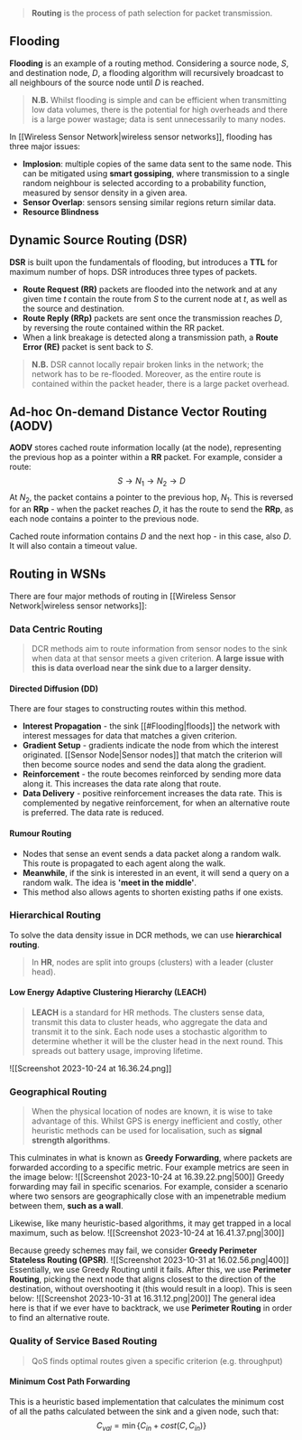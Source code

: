 > **Routing** is the process of path selection for packet transmission.
## Flooding
**Flooding** is an example of a routing method. Considering a source node, $S$, and destination node, $D$, a flooding algorithm will recursively broadcast to all neighbours of the source node until $D$ is reached.

> **N.B.** Whilst flooding is simple and can be efficient when transmitting low data volumes, there is the potential for high overheads and there is a large power wastage; data is sent unnecessarily to many nodes.

In [[Wireless Sensor Network|wireless sensor networks]], flooding has three major issues:
- **Implosion**: multiple copies of the same data sent to the same node. This can be mitigated using **smart gossiping**, where transmission to a single random neighbour is selected according to a probability function, measured by sensor density in a given area.
- **Sensor Overlap**: sensors sensing similar regions return similar data.
- **Resource Blindness**
## Dynamic Source Routing (DSR)
**DSR** is built upon the fundamentals of flooding, but introduces a **TTL** for maximum number of hops. DSR introduces three types of packets.

- **Route Request (RR)** packets are flooded into the network and at any given time $t$ contain the route from $S$ to the current node at $t$, as well as the source and destination.
- **Route Reply (RRp)** packets are sent once the transmission reaches $D$, by reversing the route contained within the RR packet.
- When a link breakage is detected along a transmission path, a **Route Error (RE)** packet is sent back to $S$.

> **N.B.** DSR cannot locally repair broken links in the network; the network has to be re-flooded. Moreover, as the entire route is contained within the packet header, there is a large packet overhead.

## Ad-hoc On-demand Distance Vector Routing (AODV)
**AODV** stores cached route information locally (at the node), representing the previous hop as a pointer within a **RR** packet. For example, consider a route:
$$S \to N_1 \to N_2 \to D$$
At $N_2$, the packet contains a pointer to the previous hop, $N_1$. This is reversed for an **RRp** - when the packet reaches $D$, it has the route to send the **RRp**, as each node contains a pointer to the previous node.

Cached route information contains $D$ and the next hop - in this case, also $D$. It will also contain a timeout value.

## Routing in WSNs
There are four major methods of routing in [[Wireless Sensor Network|wireless sensor networks]]:
### Data Centric Routing
> DCR methods aim to route information from sensor nodes to the sink when data at that sensor meets a given criterion. **A large issue with this is data overload near the sink due to a larger density.**
#### Directed Diffusion (DD)
There are four stages to constructing routes within this method.
- **Interest Propagation** - the sink [[#Flooding|floods]] the network with interest messages for data that matches a given criterion.
- **Gradient Setup** - gradients indicate the node from which the interest originated. [[Sensor Node|Sensor nodes]] that match the criterion will then become source nodes and send the data along the gradient.
- **Reinforcement** - the route becomes reinforced by sending more data along it. This increases the data rate along that route.
- **Data Delivery** - positive reinforcement increases the data rate. This is complemented by negative reinforcement, for when an alternative route is preferred. The data rate is reduced.
#### Rumour Routing
- Nodes that sense an event sends a data packet along a random walk. This route is propagated to each agent along the walk.
- **Meanwhile**, if the sink is interested in an event, it will send a query on a random walk. The idea is **'meet in the middle'**.
- This method also allows agents to shorten existing paths if one exists.

### Hierarchical Routing
To solve the data density issue in DCR methods, we can use **hierarchical routing**.
> In **HR**, nodes are split into groups (clusters) with a leader (cluster head).
#### Low Energy Adaptive Clustering Hierarchy (LEACH)
> **LEACH** is a standard for HR methods. The clusters sense data, transmit this data to cluster heads, who aggregate the data and transmit it to the sink. Each node uses a stochastic algorithm to determine whether it will be the cluster head in the next round. This spreads out battery usage, improving lifetime.

![[Screenshot 2023-10-24 at 16.36.24.png]]
### Geographical Routing
> When the physical location of nodes are known, it is wise to take advantage of this. Whilst GPS is energy inefficient and costly, other heuristic methods can be used for localisation, such as **signal strength algorithms**.

This culminates in what is known as **Greedy Forwarding**, where packets are forwarded according to a specific metric. Four example metrics are seen in the image below:
![[Screenshot 2023-10-24 at 16.39.22.png|500]]
Greedy forwarding may fail in specific scenarios. For example, consider a scenario where two sensors are geographically close with an impenetrable medium between them, **such as a wall**.

Likewise, like many heuristic-based algorithms, it may get trapped in a local maximum, such as below.
![[Screenshot 2023-10-24 at 16.41.37.png|300]]

Because greedy schemes may fail, we consider **Greedy Perimeter Stateless Routing (GPSR)**.
![[Screenshot 2023-10-31 at 16.02.56.png|400]]
Essentially, we use Greedy Routing until it fails. After this, we use **Perimeter Routing**, picking the next node that aligns closest to the direction of the destination, without overshooting it (this would result in a loop). This is seen below:
![[Screenshot 2023-10-31 at 16.31.12.png|200]]
The general idea here is that if we ever have to backtrack, we use **Perimeter Routing** in order to find an alternative route.

### Quality of Service Based Routing
> QoS finds optimal routes given a specific criterion (e.g. throughput)
#### Minimum Cost Path Forwarding
This is a heuristic based implementation that calculates the minimum cost of all the paths calculated between the sink and a given node, such that:
$$C_{val} = \min\{C_{in} + cost(C,C_{in})\}$$